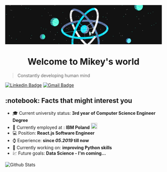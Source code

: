 <img src="./background.jpg" align="center" />
<h1 align="center">
  Welcome to Mikey's world
</h1>

> Constantly developing human mind

[![Linkedin Badge](https://img.shields.io/badge/-Lindkedin-blue?style=flat-square&logo=Linkedin&logoColor=white&link=https://www.linkedin.com/in/mikolaj-zatorski/)](https://www.linkedin.com/in/mikolaj-zatorski/) 
[![Gmail Badge](https://img.shields.io/badge/-Gmail-Red?style=flat-square&logo=Gmail&logoColor=white&link=mailto:mikolajzatorski1@gmail.com)](mailto:mikolajzatorski1@gmail.com)


<h2>:notebook: Facts that might interest you </h2>

  * :mortar_board: Current university status: **3rd year of Computer Science Engineer Degree**
  * :money_with_wings: Currently employed at : **IBM Poland** <img width=20 height=20 src="https://media-exp1.licdn.com/dms/image/C4E0BAQGfKOtAsJ7gOQ/company-logo_200_200/0?e=1606348800&v=beta&t=nJ3ERrOGdmRcTnPWNfTFVIESISGYgc9QF3G1Hg18WKo" />
  * :computer: Position: **React.js Software Engineer**
  * :watch: Experience: **since *05.2019* till now**
  * :sushi: Currently working on: **improving Python skills**
  * :chart: Future goals: **Data Science - I'm coming...**


![Github Stats](https://github-readme-stats.vercel.app/api?username=MikeyZat&count_private=true&show_icons=true&title_color=fff&icon_color=79ff97&text_color=9f9f9f&bg_color=151515)
